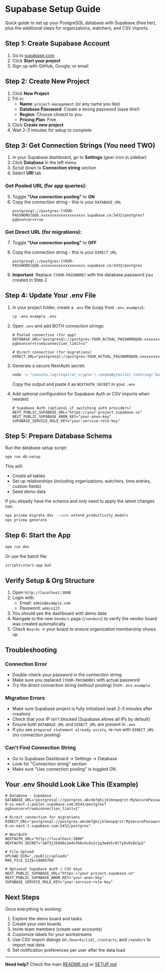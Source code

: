 # Supabase Setup Guide

Quick guide to set up your PostgreSQL database with Supabase (free tier), plus the additional steps for organizations, watchers, and CSV imports.

## Step 1: Create Supabase Account

1. Go to [supabase.com](https://supabase.com)
2. Click **Start your project**
3. Sign up with GitHub, Google, or email

## Step 2: Create New Project

1. Click **New Project**
2. Fill in:
   - **Name**: `project-management` (or any name you like)
   - **Database Password**: Create a strong password (save this!)
   - **Region**: Choose closest to you
   - **Pricing Plan**: Free
3. Click **Create new project**
4. Wait 2-3 minutes for setup to complete

## Step 3: Get Connection Strings (You need TWO)

1. In your Supabase dashboard, go to **Settings** (gear icon in sidebar)
2. Click **Database** in the left menu
3. Scroll down to **Connection string** section
4. Select **URI** tab

### Get Pooled URL (for app queries):
5. Toggle **"Use connection pooling"** to **ON**
6. Copy the connection string - this is your `DATABASE_URL`
   ```
   postgresql://postgres:[YOUR-PASSWORD]@db.xxxxxxxxxxxxxxxxxxxx.supabase.co:5432/postgres?pgbouncer=true
   ```

### Get Direct URL (for migrations):
7. Toggle **"Use connection pooling"** to **OFF**
8. Copy the connection string - this is your `DIRECT_URL`
   ```
   postgresql://postgres:[YOUR-PASSWORD]@db.xxxxxxxxxxxxxxxxxxxx.supabase.co:5432/postgres
   ```

9. **Important**: Replace `[YOUR-PASSWORD]` with the database password you created in Step 2

## Step 4: Update Your .env File

1. In your project folder, create a `.env` file (copy from `.env.example`):
   ```bash
   cp .env.example .env
   ```

2. Open `.env` and add BOTH connection strings:
   ```env
   # Pooled connection (for app)
   DATABASE_URL="postgresql://postgres:YOUR_ACTUAL_PASSWORD@db.xxxxxxxxxxxxxxxxxxxx.supabase.co:5432/postgres?pgbouncer=true&connection_limit=1"
   
   # Direct connection (for migrations)
   DIRECT_URL="postgresql://postgres:YOUR_ACTUAL_PASSWORD@db.xxxxxxxxxxxxxxxxxxxx.supabase.co:5432/postgres"
   ```

3. Generate a secure NextAuth secret:
   ```bash
   node -e "console.log(require('crypto').randomBytes(32).toString('base64'))"
   ```
   Copy the output and paste it as `NEXTAUTH_SECRET` in your `.env`

4. Add optional configuration for Supabase Auth or CSV imports when needed:
   ```env
   # Supabase Auth (optional if switching auth providers)
   NEXT_PUBLIC_SUPABASE_URL="https://your-project.supabase.co"
   NEXT_PUBLIC_SUPABASE_ANON_KEY="your-anon-key"
   SUPABASE_SERVICE_ROLE_KEY="your-service-role-key"
   ```

## Step 5: Prepare Database Schema

Run the database setup script:

```bash
npm run db:setup
```

This will:
- Create all tables
- Set up relationships (including organizations, watchers, time entries, custom fields)
- Seed demo data

If you already have the schema and only need to apply the latest changes run:

```bash
npx prisma migrate dev --name extend_productivity_models
npx prisma generate
```

## Step 6: Start the App

```bash
npm run dev
```

Or use the batch file:
```bash
scripts\start-app.bat
```

## Verify Setup & Org Structure

1. Open `http://localhost:3000`
2. Login with:
   - Email: `admin@example.com`
   - Password: `admin123`
3. You should see the dashboard with demo data
4. Navigate to the new `Vendors` page (`/vendors`) to verify the vendor board was created automatically
5. Check `Boards` → your board to ensure organization membership shows up

## Troubleshooting

### Connection Error
- Double-check your password in the connection string
- Make sure you replaced `[YOUR-PASSWORD]` with actual password
- Try the direct connection string (without pooling) from `.env.example`

### Migration Errors
- Make sure Supabase project is fully initialized (wait 2-3 minutes after creation)
- Check that your IP isn't blocked (Supabase allows all IPs by default)
- Ensure both `DATABASE_URL` and `DIRECT_URL` are present in `.env`
- If you see `prepared statement already exists`, re-run with `DIRECT_URL` (no connection pooling)

### Can't Find Connection String
- Go to Supabase Dashboard → Settings → Database
- Look for "Connection string" section
- Make sure "Use connection pooling" is toggled ON

## Your .env Should Look Like This (Example)

```env
# Database - Supabase
DATABASE_URL="postgresql://postgres.abcdefghijklmnopqrst:MySecurePassword123!@aws-0-us-east-1.pooler.supabase.com:6543/postgres?pgbouncer=true&connection_limit=1"

# Direct connection for migrations
DIRECT_URL="postgresql://postgres.abcdefghijklmnopqrst:MySecurePassword123!@aws-0-us-east-1.supabase.com:5432/postgres"

# NextAuth
NEXTAUTH_URL="http://localhost:3000"
NEXTAUTH_SECRET="a8f3j2k9d0s1m4n7b6v5c8x2z1q3w4e5r6t7y8u9i0o1p2"

# File Upload
UPLOAD_DIR="./public/uploads"
MAX_FILE_SIZE=10485760

# Optional Supabase Auth / CSV keys
NEXT_PUBLIC_SUPABASE_URL="https://your-project.supabase.co"
NEXT_PUBLIC_SUPABASE_ANON_KEY="your-anon-key"
SUPABASE_SERVICE_ROLE_KEY="your-service-role-key"
```

## Next Steps

Once everything is working:
1. Explore the demo board and tasks
2. Create your own boards
3. Invite team members (create user accounts)
4. Customize labels for your workstreams
5. Use CSV import dialogs on `/boards/[id]`, `/contacts`, and `/vendors` to import real data
6. Set notification preferences per user after the data load

---

**Need help?** Check the main [README.md](README.md) or [SETUP.md](SETUP.md)
